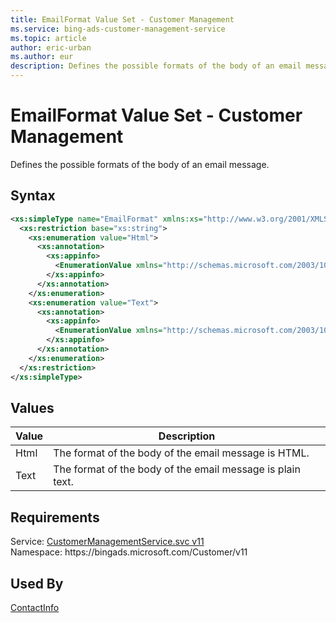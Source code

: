 ```yaml
---
title: EmailFormat Value Set - Customer Management
ms.service: bing-ads-customer-management-service
ms.topic: article
author: eric-urban
ms.author: eur
description: Defines the possible formats of the body of an email message.
---
```

# EmailFormat Value Set - Customer Management
Defines the possible formats of the body of an email message.

## Syntax
```xml
<xs:simpleType name="EmailFormat" xmlns:xs="http://www.w3.org/2001/XMLSchema">
  <xs:restriction base="xs:string">
    <xs:enumeration value="Html">
      <xs:annotation>
        <xs:appinfo>
          <EnumerationValue xmlns="http://schemas.microsoft.com/2003/10/Serialization/">1</EnumerationValue>
        </xs:appinfo>
      </xs:annotation>
    </xs:enumeration>
    <xs:enumeration value="Text">
      <xs:annotation>
        <xs:appinfo>
          <EnumerationValue xmlns="http://schemas.microsoft.com/2003/10/Serialization/">2</EnumerationValue>
        </xs:appinfo>
      </xs:annotation>
    </xs:enumeration>
  </xs:restriction>
</xs:simpleType>
```

## <a name="values"></a>Values

|Value|Description|
|-----------|---------------|
|<a name="html"></a>Html|The format of the body of the email message is HTML.|
|<a name="text"></a>Text|The format of the body of the email message is plain text.|

## Requirements
Service: [CustomerManagementService.svc v11](https://clientcenter.api.bingads.microsoft.com/Api/CustomerManagement/v11/CustomerManagementService.svc)  
Namespace: https\://bingads.microsoft.com/Customer/v11  

## Used By
[ContactInfo](contactinfo.md)  
